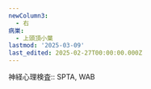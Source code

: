 ```yaml
---
newColumn3:
  - 右
病巣:
  - 上頭頂小葉
lastmod: '2025-03-09'
last_edited: 2025-02-27T00:00:00.000Z
---
```


神経心理検査:: SPTA, WAB
